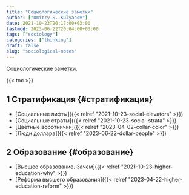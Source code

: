 ```yaml
---
title: "Социологические заметки"
author: ["Dmitry S. Kulyabov"]
date: 2021-10-23T20:17:00+03:00
lastmod: 2023-06-22T20:04:00+03:00
tags: ["sociology"]
categories: ["thinking"]
draft: false
slug: "sociological-notes"
---
```


Социологические заметки.

<!--more-->

{{< toc >}}


## <span class="section-num">1</span> Стратификация {#стратификация}

-   [Социальные лифты]({{< relref "2021-10-23-social-elevators" >}})
-   [Социальные страты]({{< relref "2021-10-23-social-strata" >}})
-   [Цветные воротнички]({{< relref "2023-04-02-collar-color" >}})
-   [Люди доллара]({{< relref "2023-06-22-dollar-people" >}})


## <span class="section-num">2</span> Образование {#образование}

-   [Высшее образование. Зачем]({{< relref "2021-10-23-higher-education-why" >}})
-   [Реформа высшего образования]({{< relref "2023-04-22-higher-education-reform" >}})
